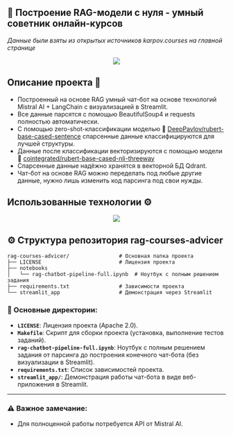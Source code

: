 ## 🤖 Построение RAG-модели с нуля - умный советник онлайн-курсов

*Данные были взяты из открытых источников karpov.courses на главной странице*

<p align="center">
  <img src="https://github.com/user-attachments/assets/5007ded4-e048-47dd-aa5d-01b0cb4053c2"/>
</p>

## Описание проекта 🚀

* Построенный на основе RAG умный чат-бот на основе технологий Mistral AI + LangChain с визуализацией в Streamlit.
* Все данные парсятся с помощью BeautifulSoup4 и requests полностью автоматически.
* С помощью zero-shot-классификации моделью 🤗 [DeepPavlov/rubert-base-cased-sentence](https://huggingface.co/DeepPavlov/rubert-base-cased-sentence) спарсенные данные классифицируются для лучшей структуры.
* Данные после классификации векторизируются с помощью модели 🤗 [cointegrated/rubert-base-cased-nli-threeway](https://huggingface.co/cointegrated/rubert-base-cased-nli-threeway)
* Спарсенные данные надёжно хранятся в векторной БД Qdrant.
* Чат-бот на основе RAG можно переделать под любые другие данные, нужно лишь изменить код парсинга под свои нужды.

## Использованные технологии ⚙️
<p align="center">
  <a href="https://go-skill-icons.vercel.app/">
    <img src="https://go-skill-icons.vercel.app/api/icons?i=linux,python,pycharm,langchain,numpy,docker,streamlit,pandas,qdrant,huggingface&theme=dark"/>
  </a>
</p>

## ⚙️ Структура репозитория **rag-courses-advicer**

```
rag-courses-advicer/                # Основная папка проекта
├── LICENSE                         # Лицензия проекта
├── notebooks
│   └── rag-chatbot-pipeline-full.ipynb  # Ноутбук с полным решением задания
├── requirements.txt                # Зависимости проекта
└── streamlit_app                   # Демонстрация через Streamlit
```

### 📁 Основные директории:
- **`LICENSE`**: Лицензия проекта (Apache 2.0).
- **`Makefile`**: Скрипт для сборки проекта (установка, выполнение тестов заданий).
- **`rag-chatbot-pipeline-full.ipynb`**: Ноутбук с полным решением задания от парсинга до построения конечного чат-бота (без визуализации в Streamlit).
- **`requirements.txt`**: Список зависимостей проекта.
- **`streamlit_app/`**: Демонстрация работы чат-бота в виде веб-приложения в Streamlit.

---

### ⚠️ Важное замечание:

* Для полноценной работы потребуется API от Mistral AI.
